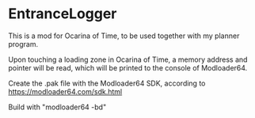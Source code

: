 # EntranceLogger
This is a mod for Ocarina of Time, to be used together with my planner program.

Upon touching a loading zone in Ocarina of Time, a memory address and pointer will be read, which will be printed to the console of Modloader64.

Create the .pak file with the Modloader64 SDK, according to https://modloader64.com/sdk.html

Build with "modloader64 -bd"

